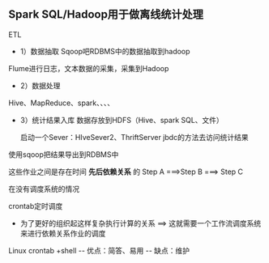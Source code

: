 ## Spark SQL/Hadoop用于做离线统计处理
ETL
* 1）数据抽取
Sqoop吧RDBMS中的数据抽取到hadoop

Flume进行日志，文本数据的采集，采集到Hadoop

* 2）数据处理

Hive、MapReduce、spark、、、、

* 3）统计结果入库
数据存放到HDFS（Hive、spark SQL、文件）
   
   启动一个Sever：HIveSever2、ThriftServer
   jbdc的方法去访问统计结果
   
   
使用sqoop把结果导出到RDBMS中


这些作业之间是存在时间 __先后依赖关系__ 的
Step A ===>Step B ===> Step C

在没有调度系统的情况

crontab定时调度


- 为了更好的组织起这样复杂执行计算的关系 ==> 这就需要一个工作流调度系统来进行依赖关系作业的调度

Linux crontab +shell
  -- 优点：简答、易用
  -- 缺点：维护

